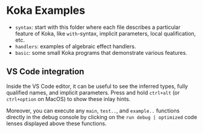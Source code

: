 # Koka Examples

* `syntax`: start with this folder where each file
  describes a particular feature of Koka, like `with`-syntax, implicit parameters, local qualification, etc.
* `handlers`: examples of algebraic effect handlers.
* `basic`: some small Koka programs that demonstrate various features.  

## VS Code integration

Inside the VS Code editor, it can be useful to see the inferred types, fully qualified names, and implicit
parameters. Press and hold `ctrl+alt` (or `ctrl+option` on MacOS) to show these inlay hints.

Moreover, you can execute any `main`, `test..`, and `example..` functions directly in the debug console by clicking on the `run debug | optimized` code lenses displayed above these functions.
